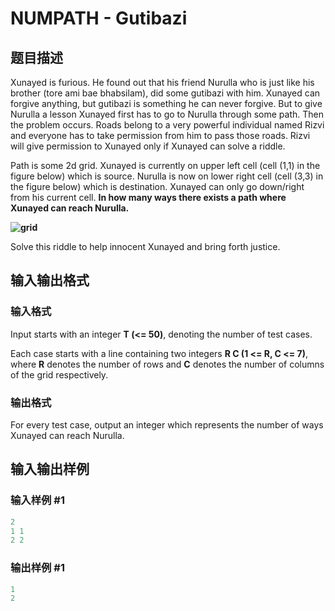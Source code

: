 # NUMPATH - Gutibazi

## 题目描述

Xunayed is furious. He found out that his friend Nurulla who is just like his brother (tore ami bae bhabsilam), did some gutibazi with him. Xunayed can forgive anything, but gutibazi is something he can never forgive. But to give Nurulla a lesson Xunayed first has to go to Nurulla through some path. Then the problem occurs. Roads belong to a very powerful individual named Rizvi and everyone has to take permission from him to pass those roads. Rizvi will give permission to Xunayed only if Xunayed can solve a riddle.

Path is some 2d grid. Xunayed is currently on upper left cell (cell (1,1) in the figure below) which is source. Nurulla is now on lower right cell (cell (3,3) in the figure below) which is destination. Xunayed can only go down/right from his current cell. **In how many ways there exists a path where Xunayed can reach Nurulla.**

**![grid](https://2.bp.blogspot.com/-DdOeWcMdcHM/VvP2X-ERMQI/AAAAAAAABDI/VFp5Y5MKmso-s7EgwFIjwVStq0RVotaZA/s1600/img.jpg "example grid")**

Solve this riddle to help innocent Xunayed and bring forth justice.

## 输入输出格式

### 输入格式

Input starts with an integer **T (<= 50)**, denoting the number of test cases.

Each case starts with a line containing two integers **R C (1 <= R, C <= 7)**, where **R** denotes the number of rows and **C** denotes the number of columns of the grid respectively.

### 输出格式

For every test case, output an integer which represents the number of ways Xunayed can reach Nurulla.

## 输入输出样例

### 输入样例 #1

```cpp
2
1 1
2 2
```


### 输出样例 #1

```cpp
1
2
```


